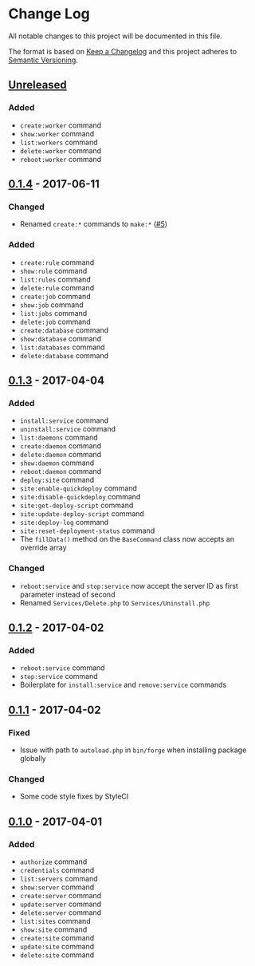 # Change Log
All notable changes to this project will be documented in this file.

The format is based on [Keep a Changelog](http://keepachangelog.com/)
and this project adheres to [Semantic Versioning](http://semver.org/).

## [Unreleased]
### Added
- `create:worker` command
- `show:worker` command
- `list:workers` command
- `delete:worker` command
- `reboot:worker` command

## [0.1.4] - 2017-06-11
### Changed
- Renamed `create:*` commands to `make:*` ([#5](https://github.com/svenluijten/forge-cli/issues/5))

### Added
- `create:rule` command
- `show:rule` command
- `list:rules` command
- `delete:rule` command
- `create:job` command
- `show:job` command
- `list:jobs` command
- `delete:job` command
- `create:database` command
- `show:database` command
- `list:databases` command
- `delete:database` command

## [0.1.3] - 2017-04-04
### Added
- `install:service` command
- `uninstall:service` command
- `list:daemons` command
- `create:daemon` command
- `delete:daemon` command
- `show:daemon` command
- `reboot:daemon` command
- `deploy:site` command
- `site:enable-quickdeploy` command
- `site:disable-quickdeploy` command
- `site:get-deploy-script` command
- `site:update-deploy-script` command
- `site:deploy-log` command
- `site:reset-deployment-status` command
- The `fillData()` method on the `BaseCommand` class now accepts an override array

### Changed
- `reboot:service` and `stop:service` now accept the server ID as first parameter instead of second
- Renamed `Services/Delete.php` to `Services/Uninstall.php`

## [0.1.2] - 2017-04-02
### Added
- `reboot:service` command
- `stop:service` command
- Boilerplate for `install:service` and `remove:service` commands

## [0.1.1] - 2017-04-02
### Fixed
- Issue with path to `autoload.php` in `bin/forge` when installing package globally

### Changed
- Some code style fixes by StyleCI

## [0.1.0] - 2017-04-01
### Added
- `authorize` command
- `credentials` command
- `list:servers` command
- `show:server` command
- `create:server` command
- `update:server` command
- `delete:server` command
- `list:sites` command
- `show:site` command
- `create:site` command
- `update:site` command
- `delete:site` command

[Unreleased]: https://github.com/svenluijten/forge-cli/compare/0.1.4...HEAD
[0.1.4]: https://github.com/svenluijten/forge-cli/compare/0.1.3...0.1.4
[0.1.3]: https://github.com/svenluijten/forge-cli/compare/0.1.2...0.1.3 
[0.1.2]: https://github.com/svenluijten/forge-cli/compare/0.1.1...0.1.2
[0.1.1]: https://github.com/svenluijten/forge-cli/compare/0.1.0...0.1.1
[0.1.0]: https://github.com/svenluijten/forge-cli/releases/0.1.0
